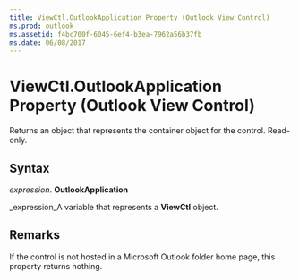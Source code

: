 ```yaml
---
title: ViewCtl.OutlookApplication Property (Outlook View Control)
ms.prod: outlook
ms.assetid: f4bc700f-6045-6ef4-b3ea-7962a56b37fb
ms.date: 06/08/2017
---
```



# ViewCtl.OutlookApplication Property (Outlook View Control)

Returns an object that represents the container object for the control. Read-only.


## Syntax

 _expression_. **OutlookApplication**

 _expression_A variable that represents a **ViewCtl** object.


## Remarks

If the control is not hosted in a Microsoft Outlook folder home page, this property returns nothing. 


